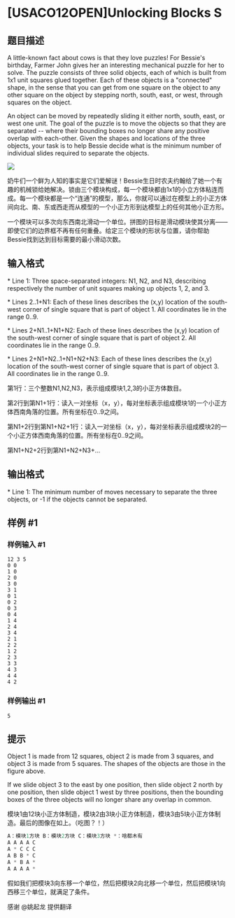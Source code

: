 # [USACO12OPEN]Unlocking Blocks S

## 题目描述

A little-known fact about cows is that they love puzzles! For Bessie's birthday, Farmer John gives her an interesting mechanical puzzle for her to solve.  The puzzle consists of three solid objects, each of which is built from 1x1 unit squares glued together.  Each of these objects is a "connected" shape,  in the sense that you can get from one square on the object to any other square on the object by stepping north, south, east, or west, through squares on the object.

An object can be moved by repeatedly sliding it either north, south, east, or west one unit.  The goal of the puzzle is to move the objects so that they are separated -- where their bounding boxes no longer share any positive overlap with each-other.  Given the shapes and locations of the three objects, your task is to help Bessie decide what is the minimum number of individual slides required to separate the objects.

![](http://www.usaco.org/current/data/fig\_unlock.png)

奶牛们一个鲜为人知的事实是它们爱解谜！Bessie生日时农夫约翰给了她一个有趣的机械锁给她解决。锁由三个模块构成，每一个模块都由1x1的小立方体粘连而成。每一个模块都是一个“连通”的模型，那么，你就可以通过在模型上的小正方体间向北、南、东或西走而从模型的一个小正方形到达模型上的任何其他小正方形。


一个模块可以多次向东西南北滑动一个单位。拼图的目标是滑动模块使其分离——即使它们的边界框不再有任何重叠。给定三个模块的形状与位置，请你帮助Bessie找到达到目标需要的最小滑动次数。


## 输入格式

\* Line 1: Three space-separated integers: N1, N2, and N3, describing respectively the number of unit squares making up objects 1, 2, and 3.

\* Lines 2..1+N1: Each of these lines describes the (x,y) location of the south-west corner of single square that is part of object 1.  All coordinates lie in the range 0..9.

\* Lines 2+N1..1+N1+N2: Each of these lines describes the (x,y) location of the south-west corner of single square that is part of object 2.  All coordinates lie in the range 0..9.

\* Lines 2+N1+N2..1+N1+N2+N3: Each of these lines describes the (x,y) location of the south-west corner of single square that is part of object 3.  All coordinates lie in the range 0..9.


第1行：三个整数N1,N2,N3，表示组成模块1,2,3的小正方体数目。


第2行到第N1+1行：读入一对坐标（x，y），每对坐标表示组成模块1的一个小正方体西南角落的位置。所有坐标在0..9之间。


第N1+2行到第N1+N2+1行：读入一对坐标（x，y），每对坐标表示组成模块2的一个小正方体西南角落的位置。所有坐标在0..9之间。


第N1+N2+2行到第N1+N2+N3+…


## 输出格式

\* Line 1: The minimum number of moves necessary to separate the three objects, or -1 if the objects cannot be separated.


## 样例 #1

### 样例输入 #1
```
12 3 5 
0 0 
1 0 
2 0 
3 0 
3 1 
0 1 
0 2 
0 3 
0 4 
1 4 
2 4 
3 4 
2 1 
2 2 
1 2 
2 3 
3 3 
4 3 
4 4 
4 2
```

### 样例输出 #1

```
5
```

## 提示

Object 1 is made from 12 squares, object 2 is made from 3 squares, and object 3 is made from 5 squares.  The shapes of the objects are those in the figure above.


If we slide object 3 to the east by one position, then slide object 2 north by one position, then slide object 1 west by three positions, then the bounding boxes of the three objects will no longer share any overlap in common.

模块1由12块小正方体制造，模块2由3块小正方体制造，模块3由5块小正方体制造。最后的图像在如上。（吃图？！）

```cpp
A：模块1方块 B：模块2方块 C：模块3方块 *：啥都木有
A A A A C
A * C C C
A B B * C
A * B A *
A A A A *
```
假如我们把模块3向东移一个单位，然后把模块2向北移一个单位，然后把模块1向西移三个单位，就满足了条件。

感谢 @姚起龙 提供翻译

